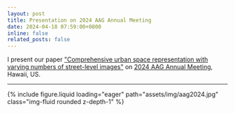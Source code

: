 ```yaml
---
layout: post
title: Presentation on 2024 AAG Annual Meeting
date: 2024-04-18 07:59:00+0800
inline: false
related_posts: false
---
```


I present our paper <a href="https://www.sciencedirect.com/science/article/pii/S0198971523001060">"Comprehensive urban space representation with varying numbers of street-level images"</a> on <a href="https://www.aag.org/events/aag2024/">2024 AAG Annual Meeting</a>, Hawaii, US.

---


<swiper-container keyboard="true" navigation="true" pagination="true" pagination-clickable="true" pagination-dynamic-bullets="true" rewind="true">
  <swiper-slide>{% include figure.liquid loading="eager" path="assets/img/aag2024.jpg" class="img-fluid rounded z-depth-1" %}</swiper-slide>
</swiper-container>